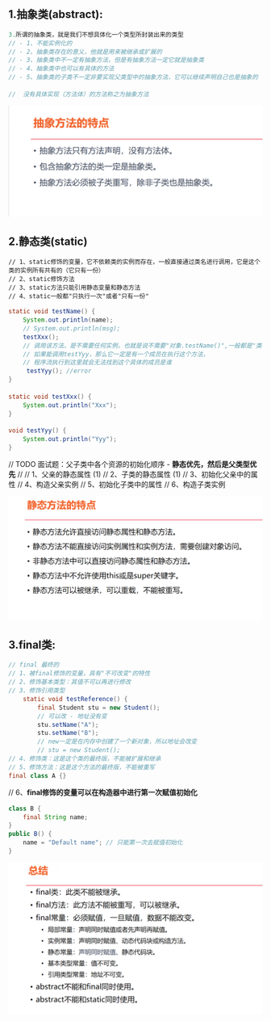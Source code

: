 ## 1.抽象类(abstract):

```java
3.所谓的抽象类，就是我们不想具体化一个类型所封装出来的类型
// - 1、不能实例化的
// - 2、抽象类存在的意义，他就是用来被继承或扩展的
// - 3、抽象类中不一定有抽象方法，但是有抽象方法一定它就是抽象类
// - 4、抽象类中也可以有具体的方法
// - 5、抽象类的子类不一定非要实现父类型中的抽象方法，它可以继续声明自己也是抽象的

//  没有具体实现（方法体）的方法称之为抽象方法
```

![1](image\1.png)

## 2.静态类(static)

```
// 1、static修饰的变量，它不依赖类的实例而存在，一般直接通过类名进行调用，它是这个类的实例所有共有的（它只有一份）
// 2、static修饰方法
// 3、static方法只能引用静态变量和静态方法
// 4、static一般都"只执行一次"或者"只有一份"
```

```java
static void testName() {
    System.out.println(name);
    // System.out.println(msg);
    testXxx();
    // 调用该方法，是不需要任何实例，也就是说不需要"对象.testName()",一般都是"类名.testName()"
    // 如果能调用testYyy，那么它一定是有一个成员在执行这个方法，
    // 程序流执行到这里就会无法找到这个具体的成员是谁
     testYyy();	//error
}

static void testXxx() {
    System.out.println("Xxx");
}

void testYyy() {
    System.out.println("Yyy");
}
```

// TODO 面试题：父子类中各个资源的初始化顺序 - **静态优先，然后是父类型优先**
//
// 1、父亲的静态属性 (1)
// 2、子类的静态属性 (1)
// 3、初始化父亲中的属性
// 4、构造父亲实例
// 5、初始化子类中的属性
// 6、构造子类实例

![2](image\2.png)





## 3.final类:

```java
// final 最终的
// 1、被final修饰的变量，具有"不可改变"的特性
// 2、修饰基本类型：其值不可以再进行修改
// 3、修饰引用类型
    static void testReference() {
        final Student stu = new Student();
        // 可以改 - 地址没有变
        stu.setName("A");
        stu.setName("B");
        // new一定是在内存中创建了一个新对象，所以地址会改变
        // stu = new Student();
// 4、修饰类：这是这个类的最终版，不能被扩展和继承
// 5、修饰方法：这是这个方法的最终版，不能被重写
final class A {}
```



// 6、**final修饰的变量可以在构造器中进行第一次赋值初始化**

```java
class B {
    final String name;
}
public B() {
    name = "Default name"; // 只能第一次去赋值初始化
}
```
![3](image\3.png)